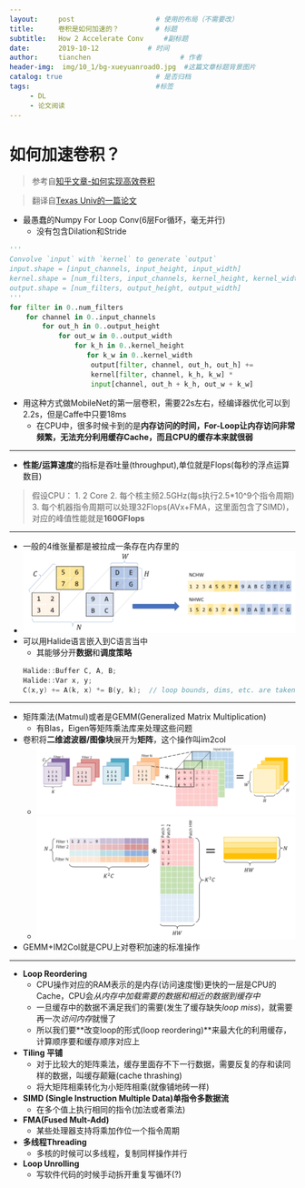 ```yaml
---
layout:     post                    # 使用的布局（不需要改）
title:      卷积是如何加速的？         # 标题 
subtitle:   How 2 Accelerate Conv     #副标题
date:       2019-10-12            # 时间
author:     tianchen                      # 作者
header-img:  img/10_1/bg-xueyuanroad0.jpg  #这篇文章标题背景图片  
catalog: true                       # 是否归档
tags:                               #标签
     - DL
     - 论文阅读
---
```


# 如何加速卷积？

> 参考自[知乎文章-如何实现高效卷积](https://zhuanlan.zhihu.com/p/85344625)

> 翻译自[Texas Univ的一篇论文](https://www.cs.utexas.edu/~flame/pubs/GotoTOMS_revision.pdf)

* 最愚蠢的Numpy For Loop Conv(6层For循环，毫无并行)
    * 没有包含Dilation和Stride
``` python
'''
Convolve `input` with `kernel` to generate `output`    
input.shape = [input_channels, input_height, input_width]    
kernel.shape = [num_filters, input_channels, kernel_height, kernel_width]    
output.shape = [num_filters, output_height, output_width]
'''
for filter in 0..num_filters    
    for channel in 0..input_channels        
        for out_h in 0..output_height            
            for out_w in 0..output_width                
                for k_h in 0..kernel_height    
                   for k_w in 0..kernel_width   
                    output[filter, channel, out_h, out_h] +=   
                    kernel[filter, channel, k_h, k_w] *    
                    input[channel, out_h + k_h, out_w + k_w]
```
* 用这种方式做MobileNet的第一层卷积，需要22s左右，经编译器优化可以到2.2s，但是Caffe中只要18ms
    * 在CPU中，很多时候卡到的是**内存访问的时间，For-Loop让内存访问非常频繁，无法充分利用缓存Cache，而且CPU的缓存本来就很弱**

---
* **性能/运算速度**的指标是吞吐量(throughput),单位就是Flops(每秒的浮点运算数目)

> 假设CPU： 1. 2 Core 2. 每个核主频2.5GHz(每s执行2.5*10^9个指令周期) 3. 每个机器指令周期可以处理32Flops(AVx+FMA，这里面包含了SIMD)，对应的峰值性能就是**160GFlops**

---
* 一般的4维张量都是被拉成一条存在内存里的
* ![](https://github.com/A-suozhang/MyPicBed/raw/master/img/20191012194858.png)
* 可以用Halide语言嵌入到C语言当中
    * 其能够分开**数据**和**调度策略**
    ``` c
    Halide::Buffer C, A, B;
    Halide::Var x, y;
    C(x,y) += A(k, x) *= B(y, k);  // loop bounds, dims, etc. are taken care of automatically
    ```
---
* 矩阵乘法(Matmul)或者是GEMM(Generalized Matrix Multiplication)
    * 有Blas，Eigen等矩阵乘法库来处理这些问题
* 卷积将**二维滤波器/图像块**展开为**矩阵**，这个操作叫im2col   
    * ![](https://github.com/A-suozhang/MyPicBed/raw/master/img/20191012195241.png)
    * ![](https://github.com/A-suozhang/MyPicBed/raw/master/img/20191012195308.png)
* GEMM+IM2Col就是CPU上对卷积加速的标准操作
---
* **Loop Reordering**
    * CPU操作对应的RAM表示的是内存(访问速度慢)更快的一层是CPU的Cache，CPU会*从内存中加载需要的数据和相近的数据到缓存中*
    * 一旦缓存中的数据不满足我们的需要(发生了缓存缺失*loop miss*)，就需要再一次*访问内存*就慢了
    * 所以我们要**改变loop的形式(loop reordering)**来最大化的利用缓存，计算顺序要和缓存顺序对应上
* **Tiling 平铺**
    * 对于比较大的矩阵乘法，缓存里面存不下一行数据，需要反复的存和读同样的数据，叫缓存颠簸(cache thrashing)
    * 将大矩阵相乘转化为小矩阵相乘(就像铺地砖一样)
* **SIMD (Single Instruction Multiple Data)单指令多数据流**
    * 在多个值上执行相同的指令(加法或者乘法)
* **FMA(Fused Mult-Add)**
    * 某些处理器支持将乘加作位一个指令周期
* **多线程Threading**
    * 多核的时候可以多线程，复制同样操作并行
* **Loop Unrolling**
    * 写软件代码的时候手动拆开重复写循环(?)